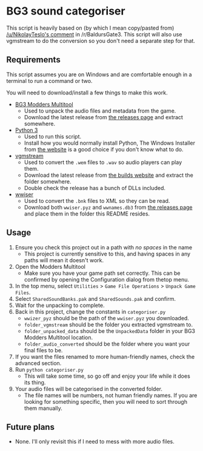 # BG3 sound categoriser

This script is heavily based on (by which I mean copy/pasted from) [/u/NikolayTeslo's comment](https://www.reddit.com/r/BaldursGate3/comments/14eipmt/comment/k16mtq7/) in /r/BaldursGate3. This script will also use vgmstream to do the conversion so you don't need a separate step for that.

## Requirements

This script assumes you are on Windows and are comfortable enough in a terminal to run a command or two.

You will need to download/install a few things to make this work.

- [BG3 Modders Multitool](https://github.com/ShinyHobo/BG3-Modders-Multitool)
  - Used to unpack the audio files and metadata from the game.
  - Download the latest release from [the releases page](https://github.com/ShinyHobo/BG3-Modders-Multitool/releases) and extract somewhere.
- [Python 3](https://www.python.org/)
  - Used to run this script.
  - Install how you would normally install Python, The Windows Installer from [the website](https://www.python.org/downloads/) is a good choice if you don't know what to do.
- [vgmstream](https://github.com/vgmstream/vgmstream)
  - Used to convert the `.wem` files to `.wav` so audio players can play them.
  - Download the latest release from [the builds website](https://vgmstream.org/) and extract the folder somewhere.
  - Double check the release has a bunch of DLLs included.
- [wwiser](https://github.com/bnnm/wwiser)
  - Used to convert the `.bnk` files to XML so they can be read.
  - Download both `wwiser.pyz` and `wwnames.db3` from [the releases page](https://github.com/bnnm/wwiser/releases) and place them in the folder this README resides.

## Usage

1. Ensure you check this project out in a path with *no spaces* in the name
   - This project is currently sensitive to this, and having spaces in any paths will mean it doesn't work.
2. Open the Modders Multitool
   - Make sure you have your game path set correctly. This can be confirmed by opening the Configuration dialog from thetop menu.
3. In the top menu, select `Utilities` > `Game File Operations` > `Unpack Game Files`.
4. Select `SharedSoundBanks.pak` and `SharedSounds.pak` and confirm.
5. Wait for the unpacking to complete.
6. Back in this project, change the constants in `categoriser.py`
   - `wwizer_pyz` should be the path of the `wwiser.pyz` you downloaded.
   - `folder_vgmstream` should be the folder you extracted vgmstream to.
   - `folder_unpacked_data` should be the `UnpackedData` folder in your BG3 Modders Multitool location.
   - `folder_audio_converted` should be the folder where you want your final files to be.
7. If you want the files renamed to more human-friendly names, check the advanced section.
8. Run `python categoriser.py`
   - This will take some time, so go off and enjoy your life while it does its thing.
9. Your audio files will be categorised in the converted folder.
   - The file names will be numbers, not human friendly names. If you are looking for something specific, then you will need to sort through them manually.

## Future plans

- None. I'll only revisit this if I need to mess with more audio files.
